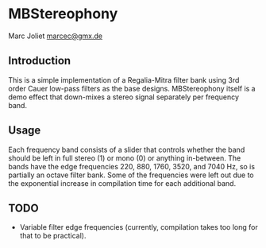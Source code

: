 # MBStereophony
Marc Joliet <marcec@gmx.de>

## Introduction

This is a simple implementation of a Regalia-Mitra filter bank using 3rd order
Cauer low-pass filters as the base designs.  MBStereophony itself is a demo
effect that down-mixes a stereo signal separately per frequency band.

## Usage

Each frequency band consists of a slider that controls whether the band should
be left in full stereo (1) or mono (0) or anything in-between.  The bands have
the edge frequencies 220, 880, 1760, 3520, and 7040 Hz, so is partially an octave
filter bank.  Some of the frequencies were left out due to the exponential
increase in compilation time for each additional band.

## TODO

- Variable filter edge frequencies (currently, compilation takes too long for
  that to be practical).
